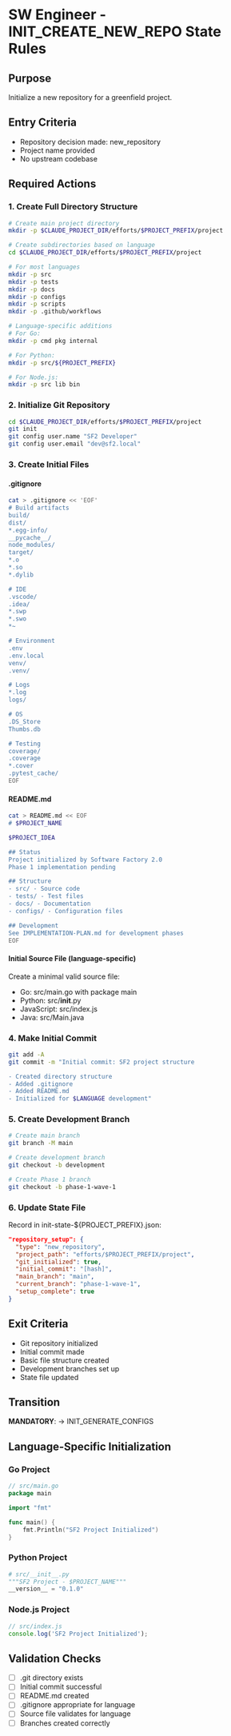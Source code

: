 # SW Engineer - INIT_CREATE_NEW_REPO State Rules

## Purpose
Initialize a new repository for a greenfield project.

## Entry Criteria
- Repository decision made: new_repository
- Project name provided
- No upstream codebase

## Required Actions

### 1. Create Full Directory Structure
```bash
# Create main project directory
mkdir -p $CLAUDE_PROJECT_DIR/efforts/$PROJECT_PREFIX/project

# Create subdirectories based on language
cd $CLAUDE_PROJECT_DIR/efforts/$PROJECT_PREFIX/project

# For most languages
mkdir -p src
mkdir -p tests
mkdir -p docs
mkdir -p configs
mkdir -p scripts
mkdir -p .github/workflows

# Language-specific additions
# For Go:
mkdir -p cmd pkg internal

# For Python:
mkdir -p src/${PROJECT_PREFIX}

# For Node.js:
mkdir -p src lib bin
```

### 2. Initialize Git Repository
```bash
cd $CLAUDE_PROJECT_DIR/efforts/$PROJECT_PREFIX/project
git init
git config user.name "SF2 Developer"
git config user.email "dev@sf2.local"
```

### 3. Create Initial Files

#### .gitignore
```bash
cat > .gitignore << 'EOF'
# Build artifacts
build/
dist/
*.egg-info/
__pycache__/
node_modules/
target/
*.o
*.so
*.dylib

# IDE
.vscode/
.idea/
*.swp
*.swo
*~

# Environment
.env
.env.local
venv/
.venv/

# Logs
*.log
logs/

# OS
.DS_Store
Thumbs.db

# Testing
coverage/
.coverage
*.cover
.pytest_cache/
EOF
```

#### README.md
```bash
cat > README.md << EOF
# $PROJECT_NAME

$PROJECT_IDEA

## Status
Project initialized by Software Factory 2.0
Phase 1 implementation pending

## Structure
- src/ - Source code
- tests/ - Test files
- docs/ - Documentation
- configs/ - Configuration files

## Development
See IMPLEMENTATION-PLAN.md for development phases
EOF
```

#### Initial Source File (language-specific)
Create a minimal valid source file:
- Go: src/main.go with package main
- Python: src/__init__.py
- JavaScript: src/index.js
- Java: src/Main.java

### 4. Make Initial Commit
```bash
git add -A
git commit -m "Initial commit: SF2 project structure

- Created directory structure
- Added .gitignore
- Added README.md
- Initialized for $LANGUAGE development"
```

### 5. Create Development Branch
```bash
# Create main branch
git branch -M main

# Create development branch
git checkout -b development

# Create Phase 1 branch
git checkout -b phase-1-wave-1
```

### 6. Update State File
Record in init-state-${PROJECT_PREFIX}.json:
```json
"repository_setup": {
  "type": "new_repository",
  "project_path": "efforts/$PROJECT_PREFIX/project",
  "git_initialized": true,
  "initial_commit": "[hash]",
  "main_branch": "main",
  "current_branch": "phase-1-wave-1",
  "setup_complete": true
}
```

## Exit Criteria
- Git repository initialized
- Initial commit made
- Basic file structure created
- Development branches set up
- State file updated

## Transition
**MANDATORY**: → INIT_GENERATE_CONFIGS

## Language-Specific Initialization

### Go Project
```go
// src/main.go
package main

import "fmt"

func main() {
    fmt.Println("SF2 Project Initialized")
}
```

### Python Project
```python
# src/__init__.py
"""SF2 Project - $PROJECT_NAME"""
__version__ = "0.1.0"
```

### Node.js Project
```javascript
// src/index.js
console.log('SF2 Project Initialized');
```

## Validation Checks
- [ ] .git directory exists
- [ ] Initial commit successful
- [ ] README.md created
- [ ] .gitignore appropriate for language
- [ ] Source file validates for language
- [ ] Branches created correctly